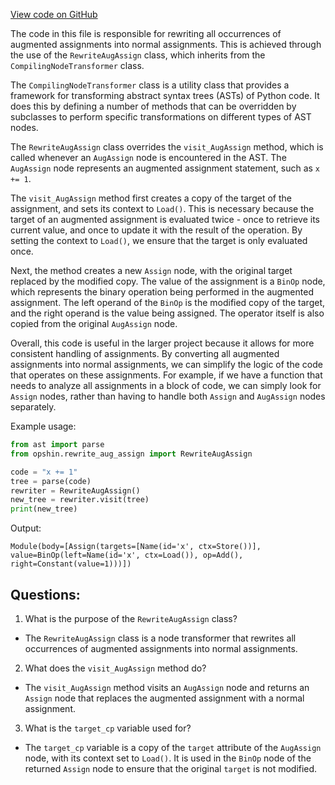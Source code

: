 [View code on GitHub](https://github.com/opshin/opshin/opshin/rewrite/rewrite_augassign.py)

The code in this file is responsible for rewriting all occurrences of augmented assignments into normal assignments. This is achieved through the use of the `RewriteAugAssign` class, which inherits from the `CompilingNodeTransformer` class. 

The `CompilingNodeTransformer` class is a utility class that provides a framework for transforming abstract syntax trees (ASTs) of Python code. It does this by defining a number of methods that can be overridden by subclasses to perform specific transformations on different types of AST nodes. 

The `RewriteAugAssign` class overrides the `visit_AugAssign` method, which is called whenever an `AugAssign` node is encountered in the AST. The `AugAssign` node represents an augmented assignment statement, such as `x += 1`. 

The `visit_AugAssign` method first creates a copy of the target of the assignment, and sets its context to `Load()`. This is necessary because the target of an augmented assignment is evaluated twice - once to retrieve its current value, and once to update it with the result of the operation. By setting the context to `Load()`, we ensure that the target is only evaluated once. 

Next, the method creates a new `Assign` node, with the original target replaced by the modified copy. The value of the assignment is a `BinOp` node, which represents the binary operation being performed in the augmented assignment. The left operand of the `BinOp` is the modified copy of the target, and the right operand is the value being assigned. The operator itself is also copied from the original `AugAssign` node. 

Overall, this code is useful in the larger project because it allows for more consistent handling of assignments. By converting all augmented assignments into normal assignments, we can simplify the logic of the code that operates on these assignments. For example, if we have a function that needs to analyze all assignments in a block of code, we can simply look for `Assign` nodes, rather than having to handle both `Assign` and `AugAssign` nodes separately. 

Example usage:

```python
from ast import parse
from opshin.rewrite_aug_assign import RewriteAugAssign

code = "x += 1"
tree = parse(code)
rewriter = RewriteAugAssign()
new_tree = rewriter.visit(tree)
print(new_tree)
```

Output:
```
Module(body=[Assign(targets=[Name(id='x', ctx=Store())], value=BinOp(left=Name(id='x', ctx=Load()), op=Add(), right=Constant(value=1)))])
```
## Questions: 
 1. What is the purpose of the `RewriteAugAssign` class?
- The `RewriteAugAssign` class is a node transformer that rewrites all occurrences of augmented assignments into normal assignments.

2. What does the `visit_AugAssign` method do?
- The `visit_AugAssign` method visits an `AugAssign` node and returns an `Assign` node that replaces the augmented assignment with a normal assignment.

3. What is the `target_cp` variable used for?
- The `target_cp` variable is a copy of the `target` attribute of the `AugAssign` node, with its context set to `Load()`. It is used in the `BinOp` node of the returned `Assign` node to ensure that the original `target` is not modified.
